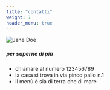 ```yaml
---
title: "contatti"
weight: 7
header_menu: true
---
```


![Jane Doe](images/mappa.png)

##### per saperne di più
- chiamare al numero 123456789
- la casa si trova in via pinco pallo n.1
- il menù è sia di terra che di mare



 




